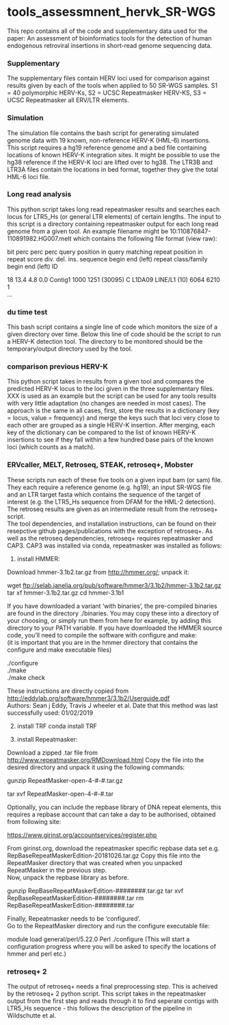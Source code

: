 # tools_assessmnent_hervk_SR-WGS

This repo contains all of the code and supplementary data used for the paper: An assessment of bioinformatics tools for the detection of human endogenous retroviral insertions in short-read genome sequencing data. 

### Supplementary
The supplementary files contain HERV loci used for comparison against results given by each of the tools when applied to 50 SR-WGS samples. S1 = 40 polymorphic HERV-Ks, S2 = UCSC Repeatmasker HERV-KS, S3 = UCSC Repeatmasker all ERV/LTR elements.

### Simulation
The simulation file contains the bash script for generating simulated genome data with 19 known, non-reference HERV-K (HML-6) insertions. This script requires a hg19 reference genome and a bed file containing locations of known HERV-K integration sites. 
It might be possible to use the hg38 reference if the HERV-K loci are lifted over to hg38. 
The LTR3B and LTR3A files contain the locations in bed format, together they give the total HML-6 loci file.

### Long read analysis
This python script takes long read repeatmasker results and searches each locus for LTR5_Hs (or general LTR elements) of certain lengths. The input to this script is a directory containing repeatmasker output for each long read genome from a given tool. An example filename might be 10:110876847-110891982.HG007.melt which contains the following file format (view raw):

 bit   perc perc perc  query     position in query     matching  repeat            position in repeat
score   div. del. ins.  sequence  begin end    (left)   repeat    class/family    begin  end    (left)  ID

   18   13.4  4.8  0.0  Contig1    1000  1251 (30095) C L1DA09    LINE/L1            (10)   6064   6210   1  
... 

### du time test
This bash script contains a single line of code which monitors the size of a given directory over time. Below this line of code should be the script to run a HERV-K detection tool. The directory to be monitored should be the temporary/output directory used by the tool. 

### comparison previous HERV-K
This python script takes in results from a given tool and compares the predicted HERV-K locus to the loci given in the three supplementary files. XXX is used as an example but the script can be used for any tools results with very little adaptation (no changes are needed in most cases). The approach is the same in all cases, first, store the results in a dictionary (key = locus, value = frequency) and merge the keys such that loci very close to each other are grouped as a single HERV-K insertion. After merging, each key of the dictionary can be compared to the list of known HERV-K insertions to see if they fall within a few hundred base pairs of the known loci (which counts as a match). 

### ERVcaller, MELT, Retroseq, STEAK, retroseq+, Mobster
These scripts run each of these five tools on a given input bam (or sam) file. They each require a reference genome (e.g. hg19), an input SR-WGS file and an LTR target fasta which contains the sequence of the target of interest (e.g. the LTR5_Hs sequence from DFAM for the HML-2 detection). The retroseq results are given as an intermediate result from the retroseq+ script.  
The tool dependencies, and installation instructions, can be found on their resepctive github pages/publications with the exception of retroseq+. As well as the retroseq dependencies, retroseq+ requires repeatmasker and CAP3. CAP3 was installed via conda, repeatmasker was installed as follows:

1) install HMMER: 

Download hmmer-3.1b2.tar.gz from http://hmmer.org/; unpack it: 

wget ftp://selab.janelia.org/pub/software/hmmer3/3.1b2/hmmer-3.1b2.tar.gz  
tar xf hmmer-3.1b2.tar.gz 
cd hmmer-3.1b1  

If you have downloaded a variant ‘with binaries’, the pre-compiled binaries are found in the directory ./binaries. 
You may copy these into a directory of your choosing, or simply run them from here 
for example, by adding this directory to your PATH variable. 
If you have downloaded the HMMER source code, you’ll need to compile the software with configure and make:  
(it is important that you are in the hmmer directory that contains the configure and make executable files) 

./configure  
./make  
./make check  

These instructions are directly copied from http://eddylab.org/software/hmmer3/3.1b2/Userguide.pdf  
Authors: Sean j Eddy, Travis J wheeler et al. 
Date that this method was last successfully used: 01/02/2019 

2) install TRF 
conda install TRF 

3) install Repeatmasker: 

Download a zipped .tar file from http://www.repeatmasker.org/RMDownload.html 
Copy the file into the desired directory and unpack it using the following commands: 

gunzip RepeatMasker-open-4-#-#.tar.gz 

tar xvf RepeatMasker-open-4-#-#.tar 

Optionally, you can include the repbase library of DNA repeat elements, this requires a repbase account that can take a day to be 
authorised, obtained from following site: 

https://www.girinst.org/accountservices/register.php 

From girinst.org, download the repeatmasker specific repbase data set e.g.  RepBaseRepeatMaskerEdition-20181026.tar.gz 
Copy this file into the RepeatMasker directory that was created when you unpacked RepeatMasker in the previous step.  
Now, unpack the repbase library as before.  

gunzip RepBaseRepeatMaskerEdition-########.tar.gz 
tar xvf RepBaseRepeatMaskerEdition-########.tar 
rm RepBaseRepeatMaskerEdition-########.tar 

Finally, Repeatmasker needs to be ‘configured’.  
Go to the RepeatMasker directory and run the configure executable file: 

module load general/perl/5.22.0 
Perl ./configure 
(This will start a configuration progress where you will be asked to specify the locations of hmmer and perl etc.)

### retroseq+ 2
The output of retroseq+ needs a final preprocessing step. This is acheived by the retroseq+ 2 python script. This script takes in the repeatmasker output from the first step and reads through it to find seperate contigs with LTR5_Hs sequence - this follows the description of the pipeline in Wildschutte et al. 
